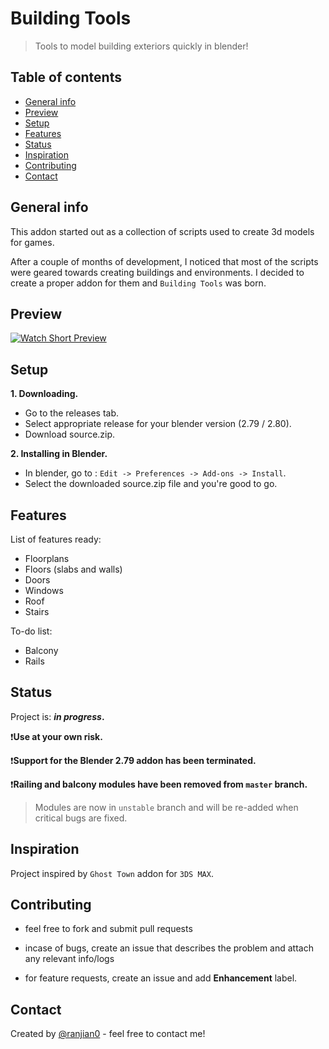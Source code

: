 # Building Tools
> Tools to model building exteriors quickly in blender!

## Table of contents
* [General info](#general-info)
* [Preview](#preview)
* [Setup](#setup)
* [Features](#features)
* [Status](#status)
* [Inspiration](#inspiration)
* [Contributing](#contributing)
* [Contact](#contact)



## General info
This addon started out as a collection of scripts used to create 3d models for games.

After a couple of months of development, I noticed that most of the scripts were geared
towards creating buildings and environments. I decided to create a proper addon for them
and `Building Tools` was born.

## Preview
[![Watch Short Preview](http://img.youtube.com/vi/oMwa6priW3k/0.jpg)](http://www.youtube.com/watch?v=oMwa6priW3k)

## Setup
**1. Downloading.**
  * Go to the releases tab.
  * Select appropriate release for your blender version (2.79 / 2.80).
  * Download source.zip.

**2. Installing in Blender.**
  * In blender, go to : `Edit -> Preferences -> Add-ons -> Install`.
  * Select the downloaded source.zip file and you're good to go.

## Features
List of features ready:
* Floorplans
* Floors (slabs and walls)
* Doors
* Windows
* Roof
* Stairs

To-do list:
* Balcony
* Rails

## Status
Project is: **_in progress_.**

  :exclamation:**Use at your own risk.**

  :exclamation:**Support for the Blender 2.79 addon has been terminated.**

  :exclamation:**Railing and balcony modules have been removed from `master` branch.**
  > Modules are now in `unstable` branch and will be re-added when critical bugs are fixed.

## Inspiration
Project inspired by `Ghost Town` addon for `3DS MAX`.

## Contributing

  * feel free to fork and submit pull requests

  * incase of bugs, create an issue that describes the problem
    and attach any relevant info/logs

  * for feature requests, create an issue and add **Enhancement** label.

## Contact
Created by [@ranjian0](https://github.com/ranjian0) - feel free to contact me!
